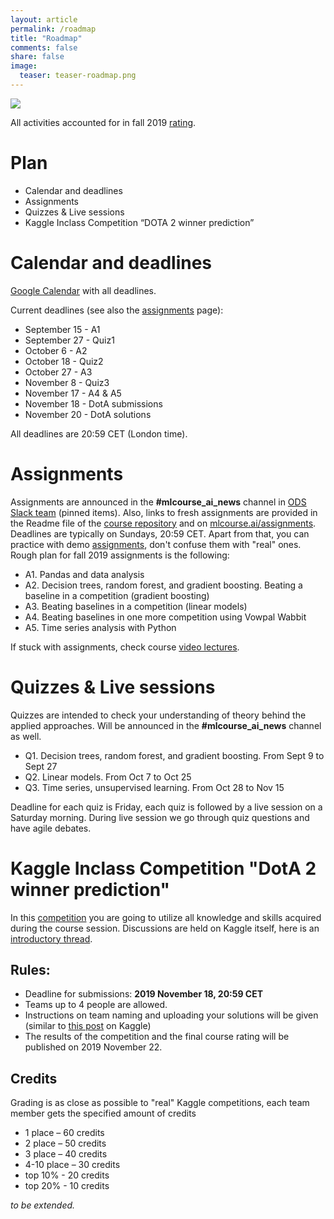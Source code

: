```yaml
---
layout: article
permalink: /roadmap
title: "Roadmap"
comments: false
share: false
image:
  teaser: teaser-roadmap.png
---
```


<img src='../images/teaser-roadmap.png'>

All activities accounted for in fall 2019 [rating](https://docs.google.com/spreadsheets/d/15e1K0tg5ponA5R6YQkZfihrShTDLAKf5qeKaoVCiuhQ). 

# Plan
- Calendar and deadlines
- Assignments
- Quizzes & Live sessions
- Kaggle Inclass Competition “DOTA 2 winner prediction”

# Calendar and deadlines
[Google Calendar](https://calendar.google.com/calendar?cid=Z25pZ3EwZGxxb2I5cDZwMWptam5rdmY3NWtAZ3JvdXAuY2FsZW5kYXIuZ29vZ2xlLmNvbQ) with all deadlines.

Current deadlines (see also the [assignments](assignments) page):
 - September 15 - A1
 - September 27 - Quiz1
 - October 6 - A2
 - October 18 - Quiz2
 - October 27 - A3
 - November 8 - Quiz3
 - November 17 - A4 & A5
 - November 18 - DotA submissions
 - November 20 - DotA solutions
 
All deadlines are 20:59 CET (London time). 

# Assignments
Assignments are announced in the **#mlcourse_ai_news** channel in [ODS Slack team](https://opendatascience.slack.com/) (pinned items). Also, links to fresh assignments are provided in the Readme file of the [course repository](https://github.com/Yorko/mlcourse.ai) and on [mlcourse.ai/assignments](assignments). Deadlines are typically on Sundays, 20:59 CET. Apart from that, you can practice with demo [assignments](assignments), don't confuse them with "real" ones. Rough plan for fall 2019 assignments is the following:
 - A1. Pandas and data analysis
 - A2. Decision trees, random forest, and gradient boosting. Beating a baseline in a competition (gradient boosting)
 - A3. Beating baselines in a competition (linear models)
 - A4. Beating baselines in one more competition using Vowpal Wabbit
 - A5. Time series analysis with Python
 
If stuck with assignments, check course [video lectures](lectures).

# Quizzes & Live sessions
Quizzes are intended to check your understanding of theory behind the applied approaches. Will be announced in the **#mlcourse_ai_news** channel as well. 

 - Q1. Decision trees, random forest, and gradient boosting. From Sept 9 to Sept 27 
 - Q2. Linear models. From Oct 7 to Oct 25
 - Q3. Time  series, unsupervised learning. From Oct 28 to Nov 15
 
Deadline for each quiz is Friday, each quiz is followed by a live session on a Saturday morning. During live session we go through quiz questions and have agile debates.  

# Kaggle Inclass Competition "DotA 2 winner prediction"
In this [competition](https://www.kaggle.com/c/mlcourse-dota2-win-prediction) you are going to utilize all knowledge and skills acquired during the course session. Discussions are held on Kaggle itself, here is an [introductory thread](https://www.kaggle.com/c/mlcourse-dota2-win-prediction/discussion/109081).

## Rules:
 - Deadline for submissions: **2019 November 18, 20:59 CET**
 - Teams up to 4 people are allowed.
 - Instructions on team naming and uploading your solutions will be given (similar to [this post](https://www.kaggle.com/c/mlcourse-dota2-win-prediction/discussion/89707) on Kaggle)
 - The results of the competition and the final course rating will be published on 2019 November 22.
 
## Credits
 Grading is as close as possible to "real" Kaggle competitions, each team member gets the specified amount of credits
   - 1 place – 60 credits
   - 2 place – 50 credits
   - 3 place – 40 credits
   - 4-10 place – 30 credits
   - top 10% - 20 credits
   - top 20% - 10 credits

*to be extended.*
